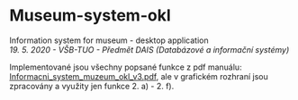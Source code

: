 # Museum-system-okl
Information system for museum - desktop application  
*19. 5. 2020 - VŠB-TUO - Předmět DAIS (Databázové a informační systémy)*  
  
Implementované jsou všechny popsané funkce z pdf manuálu: <a href="https://github.com/VojtechVavra/Museum-system-okl/blob/master/Informacni_system_muzeum_okl_v3.pdf">Informacni_system_muzeum_okl_v3.pdf</a>, ale v grafickém rozhraní jsou zpracovány a využity jen funkce 2. a) - 2. f).  
